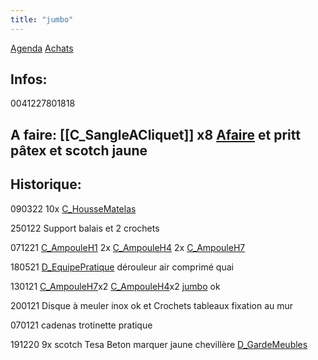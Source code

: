 ```yaml
---
title: "jumbo"
---
```


[Agenda](notes/AgendaMaJournee.md) [Achats](notes/departements/D_Achats.md)
## Infos:
0041227801818

## A faire:  [[C_SangleACliquet]] x8 [Afaire](notes/statut/Afaire.md) et pritt pâtex et scotch jaune

## Historique:
090322 10x [C_HousseMatelas](notes/equipements/consommables/C_HousseMatelas.md)

250122 Support balais et 2 crochets

071221 [C_AmpouleH1](notes/equipements/consommables/C_AmpouleH1.md) 2x [C_AmpouleH4](notes/equipements/consommables/C_AmpouleH4.md) 2x [C_AmpouleH7](notes/equipements/consommables/C_AmpouleH7.md)

180521 [D_EquipePratique](notes/departements/D_EquipePratique.md) dérouleur air comprimé quai 

130121 [C_AmpouleH7](notes/equipements/consommables/C_AmpouleH7.md)x2 [C_AmpouleH4](notes/equipements/consommables/C_AmpouleH4.md)x2 [jumbo](notes/utilisateurs/fournisseurs/jumbo.md) ok

200121 Disque à meuler inox ok et Crochets tableaux fixation au mur 

070121 cadenas trotinette pratique

191220 9x scotch Tesa Beton marquer jaune chevillère [D_GardeMeubles](notes/departements/D_GardeMeubles.md)